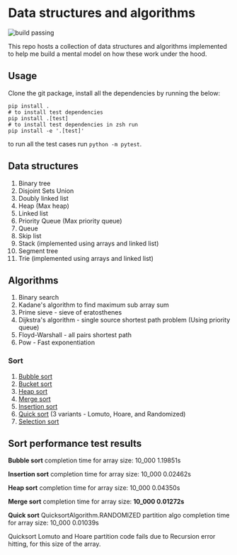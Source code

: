 # Data structures and algorithms

![build passing](https://github.com/krispingal/DSA/actions/workflows/python-build.yml/badge.svg?event=push)

This repo hosts a collection of data structures and algorithms implemented
to help me build a mental model on how these work under the hood.

## Usage

Clone the git package, install all the dependencies by running the below:

```
pip install .
# to install test dependencies
pip install .[test]
# to install test dependencies in zsh run
pip install -e '.[test]'
```

to run all the test cases run `python -m pytest`.

## Data structures

1. Binary tree
2. Disjoint Sets Union
3. Doubly linked list
4. Heap (Max heap)
5. Linked list
6. Priority Queue (Max priority queue)
7. Queue
8. Skip list
9. Stack (implemented using arrays and linked list)
10. Segment tree
11. Trie (implemented using arrays and linked list)

## Algorithms

1. Binary search
1. Kadane's algorithm to find maximum sub array sum
1. Prime sieve - sieve of eratosthenes
1. Dijkstra's algorithm - single source shortest path problem (Using priority queue)
1. Floyd-Warshall - all pairs shortest path
1. Pow - Fast exponentiation

### Sort

1. [Bubble sort](https://github.com/krispingal/DSA/blob/main/src/dsa/algorithms/sort/bubble_sort.py)
2. [Bucket sort](https://github.com/krispingal/DSA/blob/main/src/dsa/algorithms/sort/bucket_sort.py)
3. [Heap sort](https://github.com/krispingal/DSA/blob/main/src/dsa/algorithms/sort/heap_sort.py)
4. [Merge sort](https://github.com/krispingal/DSA/blob/main/src/dsa/algorithms/sort/merge_sort.py)
5. [Insertion sort](https://github.com/krispingal/DSA/blob/main/src/dsa/algorithms/sort/insertion_sort.py)
6. [Quick sort](https://github.com/krispingal/DSA/blob/main/src/dsa/algorithms/sort/quick_sort.py) (3 variants - Lomuto, Hoare, and Randomized)
7. [Selection sort](https://github.com/krispingal/DSA/blob/main/src/dsa/algorithms/sort/selection_sort.py)

## Sort performance test results

**Bubble sort** completion time for array size: 10_000 1.19851s

**Insertion sort** completion time for array size: 10_000 0.02462s

**Heap sort** completion time for array size: 10_000 0.04350s

**Merge sort** completion time for array size: **10_000 0.01272s**

**Quick sort** QuicksortAlgorithm.RANDOMIZED partition algo completion time for array size: 10_000 0.01039s

Quicksort Lomuto and Hoare partition code fails due to Recursion error hitting, for this size of the array.

